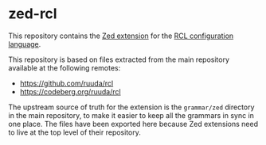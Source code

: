 # zed-rcl

This repository contains the [Zed extension][zext] for the [RCL configuration
language][rcl].

This repository is based on files extracted from the main repository available
at the following remotes:

 * <https://github.com/ruuda/rcl>
 * <https://codeberg.org/ruuda/rcl>

The upstream source of truth for the extension is the `grammar/zed` directory in
the main repository, to make it easier to keep all the grammars in sync in one
place. The files have been exported here because Zed extensions need to live at
the top level of their repository.

[rcl]:  https://rcl-lang.org/
[zext]: https://github.com/zed-industries/extensions
